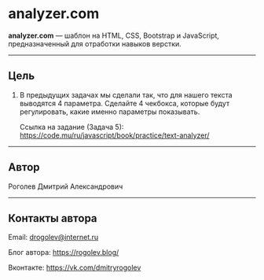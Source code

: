 # analyzer.com

**analyzer.com** &mdash; шаблон на HTML, CSS, Bootstrap и JavaScript, предназначенный для отработки навыков верстки.

---

## Цель

1. В предыдущих задачах мы сделали так, что для нашего текста выводятся 4 параметра. Сделайте 4 чекбокса, которые будут регулировать, какие именно параметры показывать.

    Ссылка на задание (Задача 5): 
    https://code.mu/ru/javascript/book/practice/text-analyzer/

---

## Автор

Роголев Дмитрий Александрович

---

## Контакты автора

Email: drogolev@internet.ru

Блог автора: https://rogolev.blog/

Вконтакте: https://vk.com/dmitryrogolev
